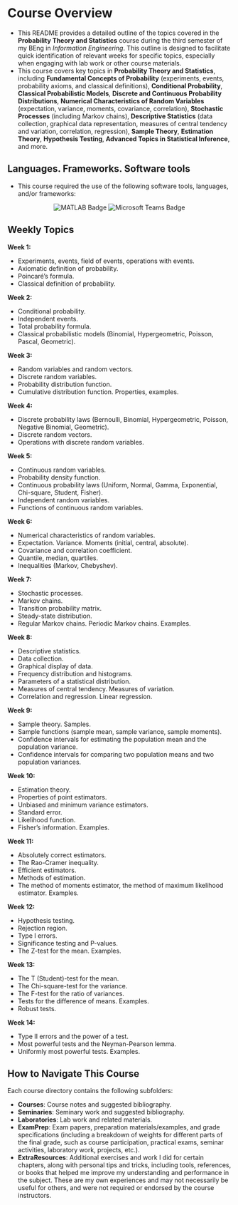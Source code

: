 # Course Overview

- This README provides a detailed outline of the topics covered in the **Probability Theory and Statistics** course during the third semester of my BEng in _Information Engineering_. This outline is designed to facilitate quick identification of relevant weeks for specific topics, especially when engaging with lab work or other course materials.
- This course covers key topics in **Probability Theory and Statistics**, including **Fundamental Concepts of Probability** (experiments, events, probability axioms, and classical definitions), **Conditional Probability**, **Classical Probabilistic Models**, **Discrete and Continuous Probability Distributions**, **Numerical Characteristics of Random Variables** (expectation, variance, moments, covariance, correlation), **Stochastic Processes** (including Markov chains), **Descriptive Statistics** (data collection, graphical data representation, measures of central tendency and variation, correlation, regression), **Sample Theory**, **Estimation Theory**, **Hypothesis Testing**, **Advanced Topics in Statistical Inference**, and more.

## Languages. Frameworks. Software tools

- This course required the use of the following software tools, languages, and/or frameworks:

<div align="center">
  
<p>
  <img alt="MATLAB Badge" src="https://img.shields.io/badge/MATLAB-%23F1A73C?style=for-the-badge&logo=matlab&logoColor=white">
  <img alt="Microsoft Teams Badge" src="https://img.shields.io/badge/Microsoft Teams-%236264A7?style=for-the-badge&logo=microsoftteams&logoColor=white">
</p>
  
</div>

## Weekly Topics

**Week 1:** 
- Experiments, events, field of events, operations with events.
- Axiomatic definition of probability.
- Poincaré’s formula.
- Classical definition of probability.

**Week 2:**
- Conditional probability.
- Independent events.
- Total probability formula.
- Classical probabilistic models (Binomial, Hypergeometric, Poisson, Pascal, Geometric).

**Week 3:**
- Random variables and random vectors.
- Discrete random variables.
- Probability distribution function.
- Cumulative distribution function. Properties, examples.

**Week 4:**
- Discrete probability laws (Bernoulli, Binomial, Hypergeometric, Poisson, Negative Binomial, Geometric).
- Discrete random vectors.
- Operations with discrete random variables.

**Week 5:**
- Continuous random variables.
- Probability density function.
- Continuous probability laws (Uniform, Normal, Gamma, Exponential, Chi-square, Student, Fisher).
- Independent random variables.
- Functions of continuous random variables.

**Week 6:**
- Numerical characteristics of random variables.
- Expectation. Variance. Moments (initial, central, absolute).
- Covariance and correlation coefficient.
- Quantile, median, quartiles.
- Inequalities (Markov, Chebyshev).

**Week 7:**
- Stochastic processes.
- Markov chains.
- Transition probability matrix.
- Steady-state distribution.
- Regular Markov chains. Periodic Markov chains. Examples.

**Week 8:**
- Descriptive statistics.
- Data collection.
- Graphical display of data.
- Frequency distribution and histograms.
- Parameters of a statistical distribution.
- Measures of central tendency. Measures of variation.
- Correlation and regression. Linear regression.

**Week 9:**
- Sample theory. Samples.
- Sample functions (sample mean, sample variance, sample moments).
- Confidence intervals for estimating the population mean and the population variance.
- Confidence intervals for comparing two population means and two population variances.

**Week 10:**
- Estimation theory.
- Properties of point estimators.
- Unbiased and minimum variance estimators.
- Standard error.
- Likelihood function.
- Fisher’s information. Examples.

**Week 11:**
- Absolutely correct estimators.
- The Rao-Cramer inequality.
- Efficient estimators.
- Methods of estimation.
- The method of moments estimator, the method of maximum likelihood estimator. Examples.

**Week 12:**
- Hypothesis testing.
- Rejection region.
- Type I errors.
- Significance testing and P-values.
- The Z-test for the mean. Examples.

**Week 13:**
- The T (Student)-test for the mean.
- The Chi-square-test for the variance.
- The F-test for the ratio of variances.
- Tests for the difference of means. Examples.
- Robust tests.

**Week 14:**
- Type II errors and the power of a test.
- Most powerful tests and the Neyman-Pearson lemma.
- Uniformly most powerful tests. Examples.

## How to Navigate This Course

Each course directory contains the following subfolders:

- **Courses**: Course notes and suggested bibliography.
- **Seminaries**: Seminary work and suggested bibliography.
- **Laboratories**: Lab work and related materials.
- **ExamPrep**: Exam papers, preparation materials/examples, and grade specifications (including a breakdown of weights for different parts of the final grade, such as course participation, practical exams, seminar activities, laboratory work, projects, etc.).
- **ExtraResources**: Additional exercises and work I did for certain chapters, along with personal tips and tricks, including tools, references, or books that helped me improve my understanding and performance in the subject. These are my own experiences and may not necessarily be useful for others, and were not required or endorsed by the course instructors.
